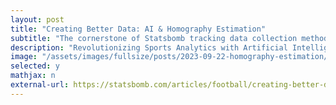 ```yaml
---
layout: post
title: "Creating Better Data: AI & Homography Estimation"
subtitle: "The cornerstone of Statsbomb tracking data collection methodology"
description: "Revolutionizing Sports Analytics with Artificial Intelligence: Discover how StatsBomb leverages cutting-edge AI and deep learning to redefine sports analytics using homography estimation, providing unparalleled insights into player performance and game strategies. Dive into the innovative world of data-driven sports analysis with StatsBomb's latest breakthroughs."
image: "/assets/images/fullsize/posts/2023-09-22-homography-estimation/thumbnail.jpg"
selected: y
mathjax: n
external-url: https://statsbomb.com/articles/football/creating-better-data-ai-homography-estimation/
---
```

